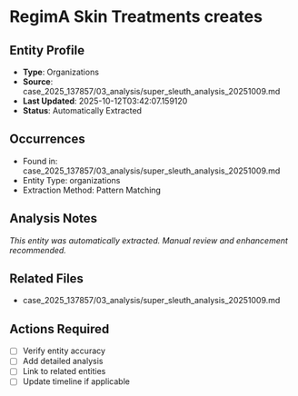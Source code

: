 # RegimA Skin Treatments creates

## Entity Profile
- **Type**: Organizations
- **Source**: case_2025_137857/03_analysis/super_sleuth_analysis_20251009.md
- **Last Updated**: 2025-10-12T03:42:07.159120
- **Status**: Automatically Extracted

## Occurrences
- Found in: case_2025_137857/03_analysis/super_sleuth_analysis_20251009.md
- Entity Type: organizations
- Extraction Method: Pattern Matching

## Analysis Notes
*This entity was automatically extracted. Manual review and enhancement recommended.*

## Related Files
- case_2025_137857/03_analysis/super_sleuth_analysis_20251009.md

## Actions Required
- [ ] Verify entity accuracy
- [ ] Add detailed analysis
- [ ] Link to related entities
- [ ] Update timeline if applicable
